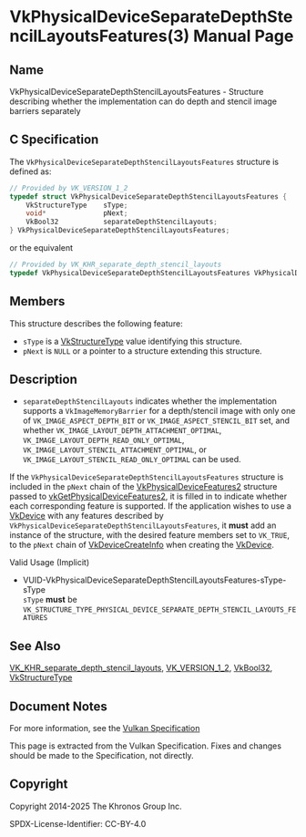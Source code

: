# VkPhysicalDeviceSeparateDepthStencilLayoutsFeatures(3) Manual Page

## Name

VkPhysicalDeviceSeparateDepthStencilLayoutsFeatures - Structure describing whether the implementation can do depth and stencil image barriers separately



## [](#_c_specification)C Specification

The `VkPhysicalDeviceSeparateDepthStencilLayoutsFeatures` structure is defined as:

```c++
// Provided by VK_VERSION_1_2
typedef struct VkPhysicalDeviceSeparateDepthStencilLayoutsFeatures {
    VkStructureType    sType;
    void*              pNext;
    VkBool32           separateDepthStencilLayouts;
} VkPhysicalDeviceSeparateDepthStencilLayoutsFeatures;
```

or the equivalent

```c++
// Provided by VK_KHR_separate_depth_stencil_layouts
typedef VkPhysicalDeviceSeparateDepthStencilLayoutsFeatures VkPhysicalDeviceSeparateDepthStencilLayoutsFeaturesKHR;
```

## [](#_members)Members

This structure describes the following feature:

- `sType` is a [VkStructureType](https://registry.khronos.org/vulkan/specs/latest/man/html/VkStructureType.html) value identifying this structure.
- `pNext` is `NULL` or a pointer to a structure extending this structure.

## [](#_description)Description

- []()`separateDepthStencilLayouts` indicates whether the implementation supports a `VkImageMemoryBarrier` for a depth/stencil image with only one of `VK_IMAGE_ASPECT_DEPTH_BIT` or `VK_IMAGE_ASPECT_STENCIL_BIT` set, and whether `VK_IMAGE_LAYOUT_DEPTH_ATTACHMENT_OPTIMAL`, `VK_IMAGE_LAYOUT_DEPTH_READ_ONLY_OPTIMAL`, `VK_IMAGE_LAYOUT_STENCIL_ATTACHMENT_OPTIMAL`, or `VK_IMAGE_LAYOUT_STENCIL_READ_ONLY_OPTIMAL` can be used.

If the `VkPhysicalDeviceSeparateDepthStencilLayoutsFeatures` structure is included in the `pNext` chain of the [VkPhysicalDeviceFeatures2](https://registry.khronos.org/vulkan/specs/latest/man/html/VkPhysicalDeviceFeatures2.html) structure passed to [vkGetPhysicalDeviceFeatures2](https://registry.khronos.org/vulkan/specs/latest/man/html/vkGetPhysicalDeviceFeatures2.html), it is filled in to indicate whether each corresponding feature is supported. If the application wishes to use a [VkDevice](https://registry.khronos.org/vulkan/specs/latest/man/html/VkDevice.html) with any features described by `VkPhysicalDeviceSeparateDepthStencilLayoutsFeatures`, it **must** add an instance of the structure, with the desired feature members set to `VK_TRUE`, to the `pNext` chain of [VkDeviceCreateInfo](https://registry.khronos.org/vulkan/specs/latest/man/html/VkDeviceCreateInfo.html) when creating the [VkDevice](https://registry.khronos.org/vulkan/specs/latest/man/html/VkDevice.html).

Valid Usage (Implicit)

- [](#VUID-VkPhysicalDeviceSeparateDepthStencilLayoutsFeatures-sType-sType)VUID-VkPhysicalDeviceSeparateDepthStencilLayoutsFeatures-sType-sType  
  `sType` **must** be `VK_STRUCTURE_TYPE_PHYSICAL_DEVICE_SEPARATE_DEPTH_STENCIL_LAYOUTS_FEATURES`

## [](#_see_also)See Also

[VK\_KHR\_separate\_depth\_stencil\_layouts](https://registry.khronos.org/vulkan/specs/latest/man/html/VK_KHR_separate_depth_stencil_layouts.html), [VK\_VERSION\_1\_2](https://registry.khronos.org/vulkan/specs/latest/man/html/VK_VERSION_1_2.html), [VkBool32](https://registry.khronos.org/vulkan/specs/latest/man/html/VkBool32.html), [VkStructureType](https://registry.khronos.org/vulkan/specs/latest/man/html/VkStructureType.html)

## [](#_document_notes)Document Notes

For more information, see the [Vulkan Specification](https://registry.khronos.org/vulkan/specs/latest/html/vkspec.html#VkPhysicalDeviceSeparateDepthStencilLayoutsFeatures)

This page is extracted from the Vulkan Specification. Fixes and changes should be made to the Specification, not directly.

## [](#_copyright)Copyright

Copyright 2014-2025 The Khronos Group Inc.

SPDX-License-Identifier: CC-BY-4.0